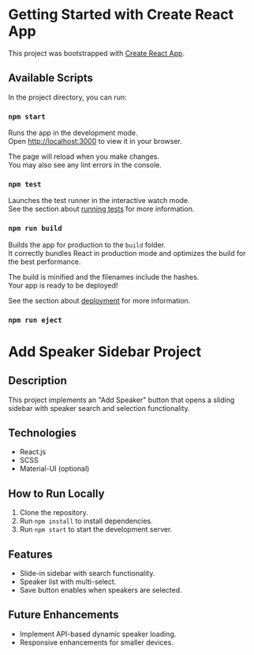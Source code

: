 # Getting Started with Create React App

This project was bootstrapped with [Create React App](https://github.com/facebook/create-react-app).

## Available Scripts

In the project directory, you can run:

### `npm start`

Runs the app in the development mode.\
Open [http://localhost:3000](http://localhost:3000) to view it in your browser.

The page will reload when you make changes.\
You may also see any lint errors in the console.

### `npm test`

Launches the test runner in the interactive watch mode.\
See the section about [running tests](https://facebook.github.io/create-react-app/docs/running-tests) for more information.

### `npm run build`

Builds the app for production to the `build` folder.\
It correctly bundles React in production mode and optimizes the build for the best performance.

The build is minified and the filenames include the hashes.\
Your app is ready to be deployed!

See the section about [deployment](https://facebook.github.io/create-react-app/docs/deployment) for more information.

### `npm run eject`
# Add Speaker Sidebar Project

## Description
This project implements an "Add Speaker" button that opens a sliding sidebar with speaker search and selection functionality.

## Technologies
- React.js
- SCSS
- Material-UI (optional)

## How to Run Locally
1. Clone the repository.
2. Run `npm install` to install dependencies.
3. Run `npm start` to start the development server.

## Features
- Slide-in sidebar with search functionality.
- Speaker list with multi-select.
- Save button enables when speakers are selected.

## Future Enhancements
- Implement API-based dynamic speaker loading.
- Responsive enhancements for smaller devices.
